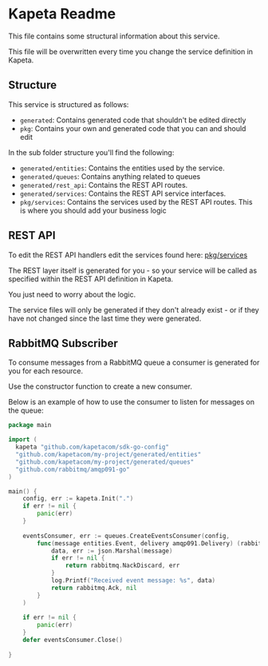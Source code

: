 # Kapeta Readme
This file contains some structural information about this service.

This file will be overwritten every time you change the service definition in Kapeta.

## Structure
This service is structured as follows:
* ```generated```: Contains generated code that shouldn't be edited directly
* ```pkg```: Contains your own and generated code that you can and should edit

In the sub folder structure you'll find the following:
* ```generated/entities```: Contains the entities used by the service.
* ```generated/queues```: Contains anything related to queues
* ```generated/rest_api```: Contains the REST API routes.
* ```generated/services```: Contains the REST API service interfaces.
* ```pkg/services```: Contains the services used by the REST API routes. This is where you should add your business logic

## REST API 
To edit the REST API handlers edit the services found here:
[pkg/services](pkg/services/)

The REST layer itself is generated for you - so your service
will be called as specified within the REST API definition in Kapeta.

You just need to worry about the logic.

The service files will only be generated if they don't already exist - or if they have not
changed since the last time they were generated.

## RabbitMQ Subscriber
To consume messages from a RabbitMQ queue a consumer is generated for you for each resource.

Use the constructor function to create a new consumer.

Below is an example of how to use the consumer to listen for messages on the queue:
```go
package main

import (
  kapeta "github.com/kapetacom/sdk-go-config"
  "github.com/kapetacom/my-project/generated/entities"
  "github.com/kapetacom/my-project/generated/queues"
  "github.com/rabbitmq/amqp091-go"
)

main() {
    config, err := kapeta.Init(".")
    if err != nil {
        panic(err)
    }
	
    eventsConsumer, err := queues.CreateEventsConsumer(config, 
        func(message entities.Event, delivery amqp091.Delivery) (rabbitmq.Action, error) {
            data, err := json.Marshal(message)
            if err != nil {
                return rabbitmq.NackDiscard, err
            }
            log.Printf("Received event message: %s", data)
            return rabbitmq.Ack, nil
        }
    )
	
    if err != nil {
        panic(err)
    }
    defer eventsConsumer.Close()
	
}
```

